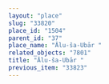 ```yaml
---
layout: "place"
slug: "33820"
place_id: "1504"
parent_id: "37"
place_name: "Ālu-ša-Ubār "
related_objects: "7801"
title: "Ālu-ša-Ubār "
previous_item: "33823"
---
```

